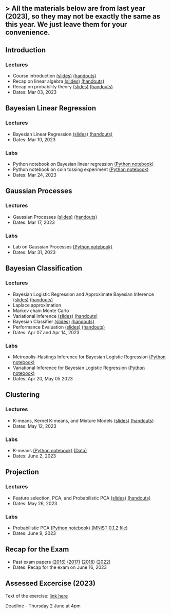 ## > All the materials below are from last year (2023), so they may not be exactly the same as this year. We just leave them for your convenience.

## Introduction
### Lectures
- Course introduction [(slides)](docs/introduction.pdf) [(handouts)](docs/handouts_introduction.pdf)
- Recap on linear algebra [(slides)](docs/linear_algebra.pdf) [(handouts)](docs/handouts_linear_algebra.pdf)
- Recap on probability theory [(slides)](docs/probabilities.pdf) [(handouts)](docs/handouts_probabilities.pdf)
- Dates: Mar 03, 2023
 
## Bayesian Linear Regression 
### Lectures
- Bayesian Linear Regression [(slides)](docs/bayesian_linear_regression.pdf) [(handouts)](docs/handouts_bayesian_linear_regression.pdf)
- Dates: Mar 10, 2023
### Labs
- Python notebook on Bayesian linear regression [(Python notebook)](https://github.com/srossi93/asi-labs)
- Python notebook on coin tossing experiment [(Python notebook)](https://github.com/srossi93/asi-labs)
- Dates: Mar 24, 2023

## Gaussian Processes
### Lectures
- Gaussian Processes [(slides)](docs/gaussian_processes.pdf) [(handouts)](docs/handouts_gaussian_processes.pdf)
- Dates: Mar 17, 2023
### Labs
- Lab on Gaussian Processes [(Python notebook)](https://github.com/srossi93/asi-labs)
- Dates: Mar 31, 2023

## Bayesian Classification
### Lectures
- Bayesian Logistic Regression and Approximate Bayesian Inference [(slides)](docs/log_reg.pdf) [(handouts)](docs/handouts_log_reg.pdf)
- Laplace approximation
- Markov chain Monte Carlo
- Variational inference [(slides)](docs/variational_inference.pdf) [(handouts)](docs/handouts_variational_inference.pdf)
- Bayesian Classifier [(slides)](docs/bayesian_classifier.pdf) [(handouts)](docs/handouts_bayesian_classifier.pdf)
- Performance Evaluation [(slides)](docs/class_perf.pdf) [(handouts)](docs/handouts_class_perf.pdf)
- Dates: Apr 07 and Apr 14, 2023
### Labs
- Metropolis-Hastings Inference for Bayesian Logistic Regression [(Python notebook)](https://github.com/srossi93/asi-labs)
- Variational Inference for Bayesian Logistic Regression [(Python notebook)](https://github.com/srossi93/asi-labs)
- Dates: Apr 20, May 05 2023


## Clustering
### Lectures
- K-means, Kernel K-means, and Mixture Models [(slides)](docs/clustering.pdf) [(handouts)](docs/handouts_clustering.pdf)
- Dates: May 12, 2023
### Labs
- K-means [(Python notebook)](labs/Clustering-Students.ipynb) [(Data)](kmeansdata.txt)
- Dates: June 2, 2023

## Projection
### Lectures
- Feature selection, PCA, and Probabilistic PCA [(slides)](docs/projection.pdf) [(handouts)](docs/handouts_projection.pdf)
- Dates: May 26, 2023
### Labs
- Probabilistic PCA [(Python notebook)](labs/Probabilistic_PCA.ipynb) [(MNIST 0,1,2 file)](mnist012.npz)
- Dates: June 9, 2023

## Recap for the Exam
- Past exam papers [(2016)](exams/asi16.pdf) [(2017)](exams/asi17.pdf) [(2018)](exams/asi18.pdf) [(2022)](exams/ASI_FINAL_2022.pdf)
- Dates: Recap for the exam on June 16, 2023

## Assessed Excercise (2023)
Text of the exercise: [link here](exams/ae2022~.pdf)

Deadline - Thursday 2 June at 4pm
